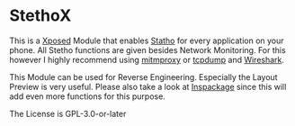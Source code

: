 StethoX
=======

This is a [Xposed](http://repo.xposed.info/module/de.robv.android.xposed.installer) Module that enables 
[Statho](https://facebook.github.io/stetho/) for every application on your phone. All Stetho functions
are given besides Network Monitoring. For this however I highly recommend using [mitmproxy](https://mitmproxy.org/)
or [tcpdump](http://www.tcpdump.org/) and [Wireshark](https://www.wireshark.org/).

This Module can be used for Reverse Engineering. Especially the Layout Preview is very useful. Please also
take a look at [Inspackage](https://ac-pm.github.io/Inspeckage/) since this will add even more functions
for this purpose.

The License is GPL-3.0-or-later
